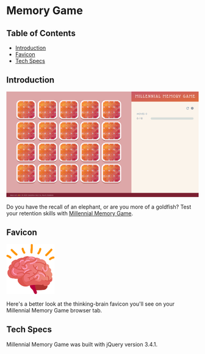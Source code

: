 # Memory Game

## Table of Contents

 + [Introduction](#introduction)
 + [Favicon](#favicon)
 + [Tech Specs](#tech-specs)

## Introduction

 ![Homepage screenshot](images/read-me/homepage.png "Homepage screenshot")

 Do you have the recall of an elephant, or are you more of a goldfish? Test your retention skills with [Millennial Memory Game](https://cassiopeian.github.io/memory-game/).

## Favicon

 <img src="images/thinking-brain.png" style="width: 25%">

 Here's a better look at the thinking-brain favicon you'll see on your Millennial Memory Game browser tab.

## Tech Specs

 Millennial Memory Game was built with jQuery version 3.4.1.